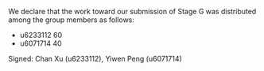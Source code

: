 We declare that the work toward our submission of Stage G was distributed among the group members as follows:

* u6233112 60 
* u6071714 40


Signed: Chan Xu (u6233112), Yiwen Peng (u6071714)

